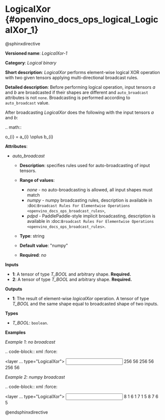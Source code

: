 # LogicalXor {#openvino_docs_ops_logical_LogicalXor_1}

@sphinxdirective

**Versioned name**: *LogicalXor-1*

**Category**: *Logical binary*

**Short description**: *LogicalXor* performs element-wise logical XOR operation with two given tensors applying multi-directional broadcast rules.

**Detailed description**: Before performing logical operation, input tensors *a* and *b* are broadcasted if their shapes are different and ``auto_broadcast`` attributes is not ``none``. Broadcasting is performed according to ``auto_broadcast`` value.

After broadcasting *LogicalXor* does the following with the input tensors *a* and *b*:

.. math::

   o_{i} = a_{i} \oplus b_{i}


**Attributes**:

* *auto_broadcast*

  * **Description**: specifies rules used for auto-broadcasting of input tensors.
  * **Range of values**:

    * *none* - no auto-broadcasting is allowed, all input shapes must match
    * *numpy* - numpy broadcasting rules, description is available in :doc:`Broadcast Rules For Elementwise Operations <openvino_docs_ops_broadcast_rules>`,
    * *pdpd* - PaddlePaddle-style implicit broadcasting, description is available in :doc:`Broadcast Rules For Elementwise Operations <openvino_docs_ops_broadcast_rules>`.

  * **Type**: string
  * **Default value**: "numpy"
  * **Required**: *no*

**Inputs**

* **1**: A tensor of type *T_BOOL* and arbitrary shape. **Required.**
* **2**: A tensor of type *T_BOOL* and arbitrary shape. **Required.**

**Outputs**

* **1**: The result of element-wise *logicalXor* operation. A tensor of type *T_BOOL* and the same shape equal to broadcasted shape of two inputs.

**Types**

* *T_BOOL*: ``boolean``.

**Examples**

*Example 1: no broadcast*

.. code-block:: xml
   :force:

   <layer ... type="LogicalXor">
       <input>
           <port id="0">
               <dim>256</dim>
               <dim>56</dim>
           </port>
           <port id="1">
               <dim>256</dim>
               <dim>56</dim>
           </port>
       </input>
       <output>
           <port id="2">
               <dim>256</dim>
               <dim>56</dim>
           </port>
       </output>
   </layer>


*Example 2: numpy broadcast*

.. code-block:: xml
   :force:

   <layer ... type="LogicalXor">
       <input>
           <port id="0">
               <dim>8</dim>
               <dim>1</dim>
               <dim>6</dim>
               <dim>1</dim>
           </port>
           <port id="1">
               <dim>7</dim>
               <dim>1</dim>
               <dim>5</dim>
           </port>
       </input>
       <output>
           <port id="2">
               <dim>8</dim>
               <dim>7</dim>
               <dim>6</dim>
               <dim>5</dim>
           </port>
       </output>
   </layer>


@endsphinxdirective

